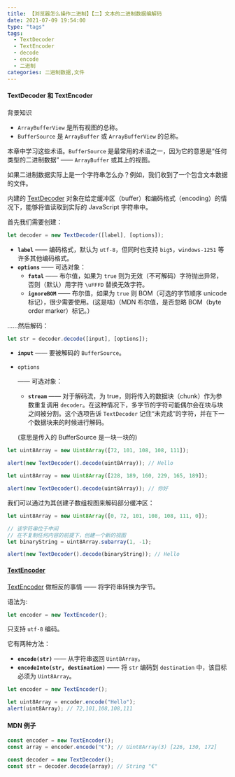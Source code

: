 ```yaml
---
title: 【浏览器怎么操作二进制】【二】文本的二进制数据编解码
date: 2021-07-09 19:54:00
type: "tags"
tags:
  - TextDecoder
  - TextEncoder
  - decode
  - encode
  - 二进制
categories: 二进制数据,文件
---
```


#### TextDecoder 和 TextEncoder

背景知识

- `ArrayBufferView` 是所有视图的总称。
- `BufferSource` 是 `ArrayBuffer` 或 `ArrayBufferView` 的总称。

本章中学习这些术语。`BufferSource` 是最常用的术语之一，因为它的意思是“任何类型的二进制数据” —— `ArrayBuffer` 或其上的视图。

<!--more-->

如果二进制数据实际上是一个字符串怎么办？例如，我们收到了一个包含文本数据的文件。

内建的 [TextDecoder](https://encoding.spec.whatwg.org/#interface-textdecoder) 对象在给定缓冲区（buffer）和编码格式（encoding）的情况下，能够将值读取到实际的 JavaScript 字符串中。

首先我们需要创建：

```javascript
let decoder = new TextDecoder([label], [options]);
```

- **`label`** —— 编码格式，默认为 `utf-8`，但同时也支持 `big5`，`windows-1251` 等许多其他编码格式。
- **`options`** —— 可选对象：
  - **`fatal`** —— 布尔值，如果为 `true` 则为无效（不可解码）字符抛出异常，否则（默认）用字符 `\uFFFD` 替换无效字符。
  - **`ignoreBOM`** —— 布尔值，如果为 `true` 则 BOM（可选的字节顺序 unicode 标记），很少需要使用。(这是啥)（MDN 布尔值，是否忽略 BOM（byte order marker）标记。）

……然后解码：

```javascript
let str = decoder.decode([input], [options]);
```

- **`input`** —— 要被解码的 `BufferSource`。

- `options`

  —— 可选对象：

  - **`stream`** —— 对于解码流，为 true，则将传入的数据块（chunk）作为参数重复调用 `decoder`。在这种情况下，多字节的字符可能偶尔会在块与块之间被分割。这个选项告诉 `TextDecoder` 记住“未完成”的字符，并在下一个数据块来的时候进行解码。

  (意思是传入的 BufferSource 是一块一块的)

```javascript
let uint8Array = new Uint8Array([72, 101, 108, 108, 111]);

alert(new TextDecoder().decode(uint8Array)); // Hello
```

```javascript
let uint8Array = new Uint8Array([228, 189, 160, 229, 165, 189]);

alert(new TextDecoder().decode(uint8Array)); // 你好
```

我们可以通过为其创建子数组视图来解码部分缓冲区：

```javascript
let uint8Array = new Uint8Array([0, 72, 101, 108, 108, 111, 0]);

// 该字符串位于中间
// 在不复制任何内容的前提下，创建一个新的视图
let binaryString = uint8Array.subarray(1, -1);

alert(new TextDecoder().decode(binaryString)); // Hello
```

#### [TextEncoder](https://zh.javascript.info/text-decoder#textencoder)

[TextEncoder](https://encoding.spec.whatwg.org/#interface-textencoder) 做相反的事情 —— 将字符串转换为字节。

语法为:

```javascript
let encoder = new TextEncoder();
```

只支持 `utf-8` 编码。

它有两种方法：

- **`encode(str)`** —— 从字符串返回 `Uint8Array`。
- **`encodeInto(str, destination)`** —— 将 `str` 编码到 `destination` 中，该目标必须为 `Uint8Array`。

```javascript
let encoder = new TextEncoder();

let uint8Array = encoder.encode("Hello");
alert(uint8Array); // 72,101,108,108,111
```

#### MDN 例子

```javascript
const encoder = new TextEncoder();
const array = encoder.encode("€"); // Uint8Array(3) [226, 130, 172]

const decoder = new TextDecoder();
const str = decoder.decode(array); // String "€"
```
